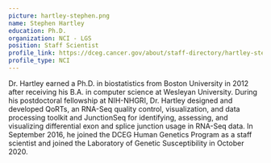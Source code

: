 ```yaml
---
picture: hartley-stephen.png
name: Stephen Hartley
education: Ph.D.
organization: NCI - LGS
position: Staff Scientist
profile_link: https://dceg.cancer.gov/about/staff-directory/hartley-stephen
profile_type: NCI
---
```


Dr. Hartley earned a Ph.D. in biostatistics from Boston University in 2012 after receiving his B.A. in computer science at Wesleyan University. During his postdoctoral fellowship at NIH-NHGRI, Dr. Hartley designed and developed QoRTs, an RNA-Seq quality control, visualization, and data processing toolkit and JunctionSeq for identifying, assessing, and visualizing differential exon and splice junction usage in RNA-Seq data. In September 2016, he joined the DCEG Human Genetics Program as a staff scientist and joined the Laboratory of Genetic Susceptibility in October 2020.
